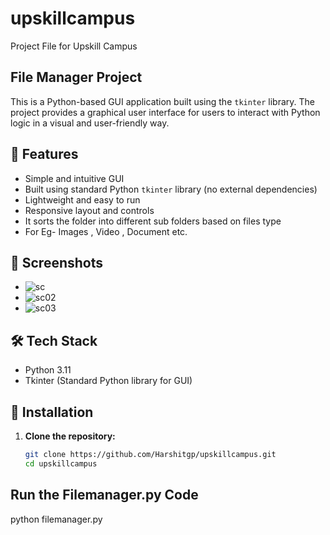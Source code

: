 # upskillcampus
Project File for Upskill Campus
## File Manager Project

This is a Python-based GUI application built using the `tkinter` library. The project provides a graphical user interface for users to interact with Python logic in a visual and user-friendly way.

## 📌 Features

-  Simple and intuitive GUI
-  Built using standard Python `tkinter` library (no external dependencies)
-  Lightweight and easy to run
-  Responsive layout and controls
-  It sorts the folder into different sub folders based on files type
-  For Eg- Images , Video , Document etc.

## 📸 Screenshots 
-  ![sc](https://github.com/user-attachments/assets/ccf52e3d-5391-4da6-81eb-d1cf7b5325cb)
-  ![sc02](https://github.com/user-attachments/assets/eef0250a-f7b1-4753-af3f-39491afd8fa9)
-  ![sc03](https://github.com/user-attachments/assets/d6ecb39e-729f-4930-9ddd-9f608a686807)

## 🛠️ Tech Stack

- Python 3.11
- Tkinter (Standard Python library for GUI)

## 📁 Installation

1. **Clone the repository:**
   ```bash
   git clone https://github.com/Harshitgp/upskillcampus.git
   cd upskillcampus

## Run the Filemanager.py Code
   python filemanager.py
   
